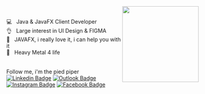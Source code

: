 
<img src="https://ik.imagekit.io/lrjseyuxi3m/logo-dorito-mobile_NPjmQTJb3.png" width="200" align="right">


 <br/> :computer: &nbsp; Java & JavaFX Client Developer
 <br/> :ok_hand: &nbsp; Large interest in UI Design & FIGMA
 <br/>  :black_heart: &nbsp; JAVAFX, i really love it, i can help you with it
 <br/> :metal:  &nbsp; Heavy Metal 4 life
 <br/><br/>
 <br/> Follow me, i'm the pied piper
 <br/>
 [![Linkedin Badge](https://img.shields.io/badge/-patrickriosf-blue?style=flat-square&logo=Linkedin&logoColor=white&link=https://www.linkedin.com/in/patrickriosf/)](https://www.linkedin.com/in/patrickriosf/) 
 [![Outlook Badge](https://img.shields.io/badge/-patrick.33.rios@hotmail.com-0099cc?style=flat-square&logo=MicrosoftOutlookk&logoColor=white&link=mailto:patrick.33.rios@hotmail.com)](mailto:patrick.33.rios@hotmail.com)
 [![Instagram Badge](https://img.shields.io/badge/-patrickriosf-purple?style=flat-square&logo=Instagram&logoColor=white&link=https://www.instagram.com/patrickriosf/)](https://www.instagram.com/patrickriosf/)
 [![Facebook Badge](https://img.shields.io/badge/-PatrickRios-blue?style=flat-square&logo=Facebook&logoColor=white&link=https://www.facebook.com/profile.php?id=100001905463519)](https://www.facebook.com/profile.php?id=100001905463519)

